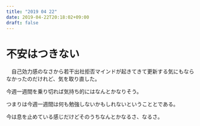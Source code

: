 ```yaml
---
title: "2019 04 22"
date: 2019-04-22T20:18:02+09:00
draft: false
---
```


# 不安はつきない
　自己効力感のなさから若干出社拒否マインドが起きてきて更新する気にもならなかったのだけれど、気を取り直した。

今週一週間を乗り切れば気持ち的にはなんとかなりそう。

つまりは今週一週間は何も勉強しないかもしれないということとである。

今は息を止めている感じだけどそのうちなんとかなるさ、なるさ。
